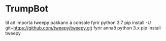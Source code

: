 # TrumpBot

til að importa tweepy pakkann á console
fyrir python 3.7
pip install -U git+https://github.com/tweepy/tweepy.git
fyrir annað python 3.x
pip install tweepy

